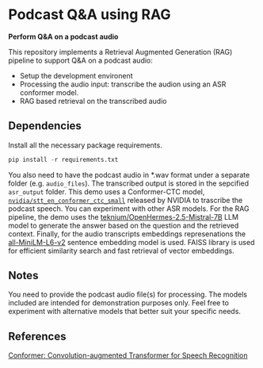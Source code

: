 # Podcast Q&A using RAG
**Perform Q&A on a podcast audio**

This repository implements a Retrieval Augmented Generation (RAG) pipeline to support Q&A on a podcast audio:

- Setup the development environent
- Processing the audio input: transcribe the audion using an ASR conformer model.
- RAG based retrieval on the transcribed audio 

## Dependencies
Install all the necessary package requirements.

````python
pip install -r requirements.txt
````

You also need to have the podcast audio in *.wav format under a separate folder (e.g. `audio_files`). The transcribed output is stored in the sepcified `asr_output` folder. This demo uses a Conformer-CTC model, [`nvidia/stt_en_conformer_ctc_small`](https://huggingface.co/nvidia/stt_en_conformer_ctc_small) released by NVIDIA to trascribe the podcast speech. You can experiment with other ASR models. For the RAG pipeline, the demo uses the [teknium/OpenHermes-2.5-Mistral-7B](https://huggingface.co/teknium/OpenHermes-2.5-Mistral-7B) LLM model to generate the answer based on the question and the retrieved context. Finally, for the audio transcripts embeddings represenations the [all-MiniLM-L6-v2](https://huggingface.co/sentence-transformers/all-MiniLM-L6-v2) sentence embedding model is used. FAISS library is used for efficient similarity search and fast retrieval of vector embeddings.


## Notes
You need to provide the podcast audio file(s) for processing.
The models included are intended for demonstration purposes only. Feel free to experiment with alternative models that better suit your specific needs.

## References
[Conformer: Convolution-augmented Transformer for Speech Recognition](https://arxiv.org/abs/2005.08100)


